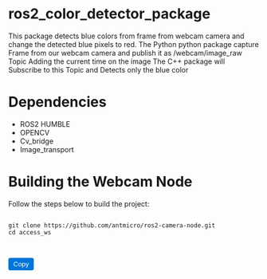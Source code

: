 # ros2_color_detector_package
This package detects blue colors from frame from webcam camera and change the detected blue pixels to red. 
The Python python package capture Frame from our webcam camera and publish it as /webcam/image_raw Topic  Adding the current time on the image 
The C++ package will Subscribe to this Topic and Detects only the blue color 

# Dependencies
  * ROS2 HUMBLE
  * OPENCV
  * Cv_bridge
  * Image_transport

# Building the Webcam Node
  Follow the steps below to build the project:

<script src="https://github.com/Tekeaccesslab/ros2_color_detector_package.git"></script>

<pre>
<code id="code-snippet">
git clone https://github.com/antmicro/ros2-camera-node.git
cd access_ws

</code>
</pre>

<button class="btn" data-clipboard-target="#code-snippet">Copy</button>

<script>
var clipboard = new ClipboardJS('.btn');

clipboard.on('success', function(e) {
    e.clearSelection();
});
</script>

<style>
.btn {
    background-color: #0074d9;
    color: white;
    border: none;
    border-radius: 4px;
    padding: 5px 10px;
    cursor: pointer;
}
</style>

